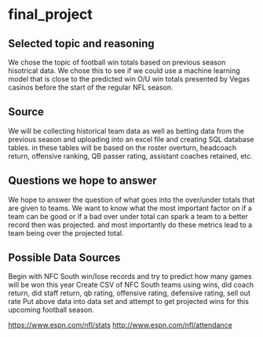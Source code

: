 # final_project
## Selected topic and reasoning
We chose the topic of football win totals based on previous season hisotrical data. We chose this to see if we could use a machine learning model that is close to the predicted win O/U win totals presented by Vegas casinos before the start of the regular NFL season.
## Source
We will be collecting historical team data as well as betting data from the previous season and uploading into an excel file and creating SQL database tables. in these tables will be based on the roster overturn, headcoach return, offensive ranking, QB passer rating, assistant coaches retained, etc.
## Questions we hope to answer
We hope to answer the question of what goes into the over/under totals that are given to teams. We want to know what the most important factor on if a team can be good or if a bad over under total can spark a team to a better record then was projected. and most importantly do these metrics lead to a team being over the projected total.
## Possible Data Sources
Begin with NFC South win/lose records and try to predict how many games will be won this year
Create CSV of NFC South teams using wins, did coach return, did staff return, qb rating, offensive rating, defensive rating, sell out rate
Put above data into data set and attempt to get projected wins for this upcoming football season.

https://www.espn.com/nfl/stats
http://www.espn.com/nfl/attendance
